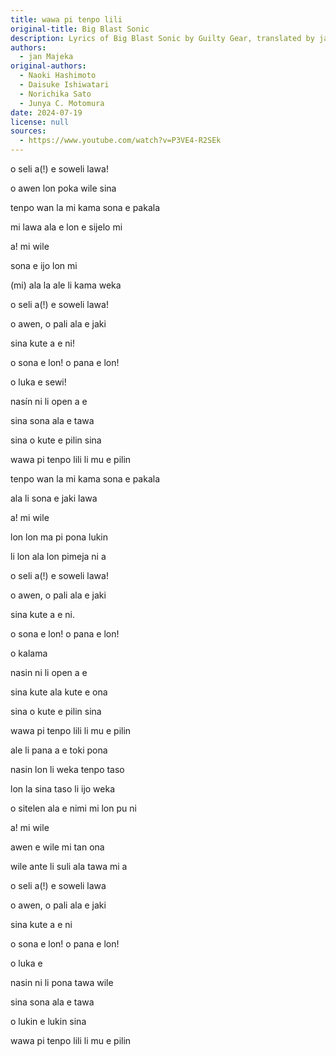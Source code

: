 ```yaml
---
title: wawa pi tenpo lili
original-title: Big Blast Sonic
description: Lyrics of Big Blast Sonic by Guilty Gear, translated by jan Majeka
authors:
  - jan Majeka
original-authors:
  - Naoki Hashimoto
  - Daisuke Ishiwatari
  - Norichika Sato
  - Junya C. Motomura
date: 2024-07-19
license: null
sources:
  - https://www.youtube.com/watch?v=P3VE4-R2SEk
---
```


o seli a(!) e soweli lawa!

o awen lon poka wile sina



tenpo wan la mi kama sona e pakala

mi lawa ala e lon e sijelo mi

a! mi wile

sona e ijo lon mi

(mi) ala la ale li kama weka

o seli a(!) e soweli lawa!

o awen, o pali ala e jaki

sina kute a e ni!

o sona e lon! o pana e lon!

o luka e sewi!

nasín ni li open a e 

sina sona ala e tawa

sina o kute e pilin sina

wawa pi tenpo lili li mu e pilin



tenpo wan la mi kama sona e pakala

ala li sona e jaki lawa

a! mi wile

lon lon ma pi pona lukin 

li lon ala lon pimeja ni a 


o seli a(!) e soweli lawa!

o awen, o pali ala e jaki 

sina kute a e ni.

o sona e lon! o pana e lon!

o kalama

nasin ni li open a e 

sina kute ala kute e ona 

sina o kute e pilin sina

wawa pi tenpo lili li mu e pilin



ale li pana a e toki pona 

nasin lon li weka tenpo taso

lon la sina taso li ijo weka

o sitelen ala e nimi mi lon pu ni

a! mi wile

awen e wile mi tan ona

wile ante li suli ala tawa mi a

o seli a(!) e soweli lawa

o awen, o pali ala e jaki

sina kute a e ni

o sona e lon! o pana e lon!

o luka e

nasin ni li pona tawa wile

sina sona ala e tawa

o lukin e lukin sina

wawa pi tenpo lili li mu e pilin
